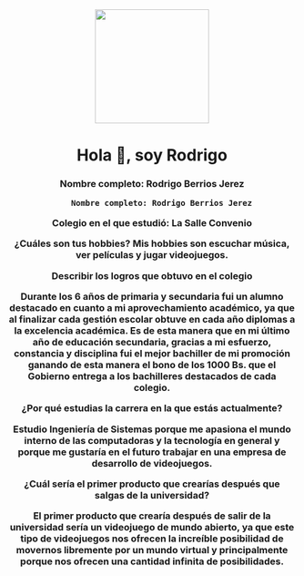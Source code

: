 <div id="header" align="center"> 
    <img src="https://media.giphy.com/media/2dhr60BbbQU63qgZbi/giphy.gif" width="200" />
    <h1 align="center">Hola 👋, soy Rodrigo </h1>
    <h3 align="center">Nombre completo: Rodrigo Berrios Jerez

        Nombre completo: Rodrigo Berrios Jerez

Colegio en el que estudió: La Salle Convenio

¿Cuáles son tus hobbies?
Mis hobbies son escuchar música, ver películas y jugar videojuegos.

Describir los logros que obtuvo en el colegio

Durante los 6 años de primaria y secundaria fui un alumno destacado en cuanto a mi aprovechamiento académico, ya que al finalizar cada gestión escolar obtuve en cada año diplomas a la excelencia académica. Es de esta manera que en mi último año de educación secundaria, gracias a mi esfuerzo, constancia y disciplina fui el mejor bachiller de mi promoción ganando de esta manera el bono de los 1000 Bs. que el Gobierno entrega a los bachilleres destacados de cada colegio.

¿Por qué estudias la carrera en la que estás actualmente?

Estudio Ingeniería de Sistemas porque me apasiona el mundo interno de las computadoras y la tecnología en general y porque me gustaría en el futuro trabajar en una empresa de desarrollo de videojuegos.


¿Cuál sería el primer producto que crearías después que salgas de la universidad?

El primer producto que crearía después de salir de la universidad sería un videojuego de mundo abierto, ya que este tipo de videojuegos nos ofrecen la increíble posibilidad de movernos libremente por un mundo virtual y principalmente porque nos ofrecen una cantidad infinita de posibilidades.
